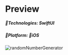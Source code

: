 # Preview

##### 🔨Technologies: SwiftUI
##### 🚀Platform: 📱iOS
![randomNumberGenerator](https://user-images.githubusercontent.com/75099089/174124720-4437c2f4-84e0-4f51-a85c-ce4dbfa716d4.png)
